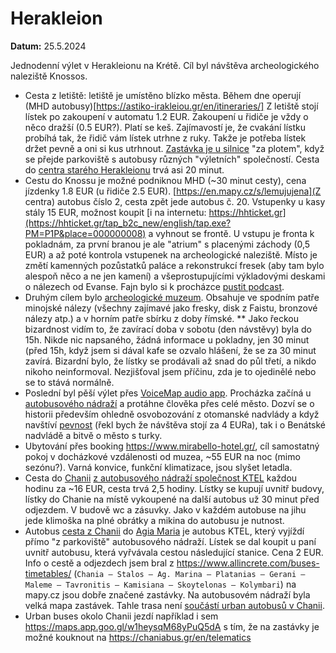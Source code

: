 # Herakleion

**Datum:** 25.5.2024
 
Jednodenní výlet v Herakleionu na Krétě.
Cíl byl návštěva archeologického naleziště Knossos.

* Cesta z letiště: letiště je umístěno blízko města. Během dne operují (MHD autobusy)[https://astiko-irakleiou.gr/en/itineraries/]
  Z letiště stojí lístek po zakoupení v automatu 1.2 EUR. Zakoupení u řidiče je vždy o něco dražší (0.5 EUR?).
  Platí se keš. Zajímavostí je, že cvakání lístku probíhá tak, že řidič vám lístek utrhne z ruky.
  Takže je potřeba lístek držet pevně a oni si kus utrhnout.
  [Zastávka je u silnice](https://en.mapy.cz/s/putudohahu) "za plotem", když se přejde parkoviště s autobusy různých "výletních" společností.
  Cesta do [centra starého Herakleionu](https://en.mapy.cz/s/lemujujena) trvá asi 20 minut.
* Cestu do Knossu je možné podniknou MHD (~30 minut cesty), cena jízdenky 1.8 EUR (u řidiče 2.5 EUR).
  [https://en.mapy.cz/s/lemujujena](Z centra) autobus číslo 2, cesta zpět jede autobus č. 20.
  Vstupenky u kasy stály 15 EUR, možnost koupit 
  [i na internetu: https://hhticket.gr](https://hhticket.gr/tap_b2c_new/english/tap.exe?PM=P1P&place=000000008)
  a vyhnout se frontě. U vstupu je fronta k pokladnám, za první branou
  je ale "atrium" s placenými záchody (0,5 EUR) a až poté kontrola vstupenek na archeologické naleziště.
  Místo je změtí kamenných pozůstatků paláce a rekonstrukcí fresek (aby tam bylo alespoň něco a ne jen kamení)
  a všeprostupujícími výkladovými deskami o nálezech od Evanse.
  Fajn bylo si k procházce [pustit podcast](https://shows.acast.com/the-ancients/episodes/knossos).
* Druhým cílem bylo [archeologické muzeum](https://en.mapy.cz/s/loronejofe). Obsahuje ve spodním patře minojské nálezy (všechny zajímavé jako fresky,
  disk z Faistu, bronzové nálezy atp.) a v horním patře sbírku z doby římské. 
 ** Jako řeckou bizardnost vidím to, že zavírací doba v sobotu (den návstěvy) byla do 15h. Nikde nic napsaného, žádná informace u pokladny,
    jen 30 minut (před 15h, když jsem si dával kafe se ozvalo hlášení, že se za 30 minut zavírá. Bizardní bylo, že lístky se prodávali až snad do půl třetí,
    a nikdo nikoho neinformoval. Nezjišťoval jsem příčinu, zda je to ojedinělé nebo se to stává normálně.
* Poslední byl pěší výlet přes [VoiceMap audio app](https://voicemap.me/tour/heraklion/a-stroll-through-the-layers-of-heraklion-s-historical-treasures).
  Procházka začíná u [autobusového nádraží](https://en.mapy.cz/s/mebosunane) 
  a protáhne člověka přes celé město. Dozví se o historii především ohledně osvobozování z otomanské nadvlády
  a když navštíví [pevnost](https://en.mapy.cz/s/bapazaduga) (řekl bych že návštěva stojí za 4 EURa), tak i o Benátské nadvládě a bitvě o město s turky.
* Ubytování přes booking https://www.mirabello-hotel.gr/, cíl samostatný pokoj v docházkové vzdálenosti od muzea, ~55 EUR na noc (mimo sezónu?).
  Varná konvice, funkční klimatizace, jsou slyšet letadla.
* Cesta do [Chanii](https://en.mapy.cz/s/culevuluza) [z autobusového nádraží společnost KTEL](https://www.e-ktel.com/en/tourist-guide/cities) každou hodinu za ~16 EUR, cesta trvá 2,5 hodiny.
  Lístky se kupují uvnitř budovy, lístky do Chanie na místě vykoupené na další autobus už 30 minut před odjezdem. V budově wc a zásuvky.
  Jako v každém autobuse na jihu jede klimoška na plné obrátky a mikina do autobusu je nutnost.
* Autobus [cesta z Chanii](https://en.mapy.cz/s/mezujegore) do [Agia Maria](https://en.mapy.cz/s/cevavelaho) je autobus KTEL, který vyjíždí přímo "z parkoviště" autobusového nádraží.
  Lístek se dal koupit u paní uvnitř autobusu, která vyřvávala cestou následující stanice. Cena 2 EUR.
  Info o cestě a odjezdech jsem bral z https://www.allincrete.com/buses-timetables/ (`Chania – Stalos – Ag. Marina – Platanias – Gerani – Maleme – Tavronitis – Kamisiana – Skoytelonas – Kolymbari`)
  na mapy.cz jsou dobře značené zastávky. Na autobusovém nádraží byla velká mapa zastávek.
  Tahle trasa není [součástí urban autobusů v Chanii](https://chaniabus.gr/en).
 * Urban buses okolo Chanii jezdí například i sem https://maps.app.goo.gl/w1heysqM68yPuQ5dA s tím, že na zastávky je možné kouknout na https://chaniabus.gr/en/telematics
